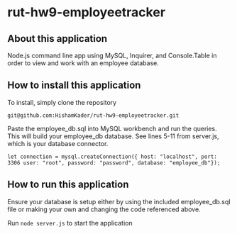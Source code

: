 # rut-hw9-employeetracker

## About this application
Node.js command line app using MySQL, Inquirer, and Console.Table in order to view and work with an employee database.

## How to install this application
To install, simply clone the repository

`
git@github.com:HishamKader/rut-hw9-employeetracker.git
`

Paste the employee_db.sql into MySQL workbench and run the queries. This will build your employee_db database.
See lines 5-11 from server.js, which is your database connector.

`
    let connection = mysql.createConnection({
    host: "localhost",
    port: 3306
    user: "root",
    password: "password",
    database: "employee_db"});
`

## How to run this application
Ensure your database is setup either by using the included employee_db.sql file or making your own and changing the code referenced above.

Run `node server.js` to start the application